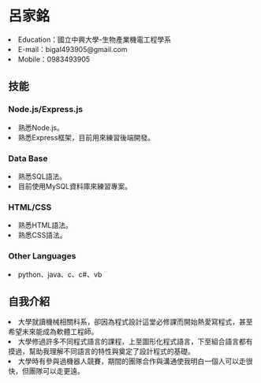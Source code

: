<h1>呂家銘</h1>
  <li>Education：國立中興大學-生物產業機電工程學系</li>
  <li>E-mail：bigal493905@gmail.com</li>
  <li>Mobile：0983493905</li>

<h2>技能</h2>
  <h3>Node.js/Express.js</h3>
    <li>熟悉Node.js。</li>
    <li>熟悉Express框架，目前用來練習後端開發。</li>
  <h3>Data Base</h3>
    <li>熟悉SQL語法。</li>
    <li>目前使用MySQL資料庫來練習專案。</li>
  <h3>HTML/CSS</h3>
    <li>熟悉HTML語法。</li>
    <li>熟悉CSS語法。</li>
  <h3>Other Languages</h3>
    <li>python、java、c、c#、vb</li>

<h2>自我介紹</h2>
  <li>大學就讀機械相關科系，卻因為程式設計這堂必修課而開始熱愛寫程式，甚至希望未來能成為軟體工程師。</li>
  <li>大學修過許多不同程式語言的課程，上至圖形化程式語言，下至組合語言都有摸過，幫助我理解不同語言的特性與奠定了設計程式的基礎。</li>
  <li>大學時有參與過機器人競賽，期間的團隊合作與溝通使我明白一個人可以走很快，但團隊可以走更遠。
